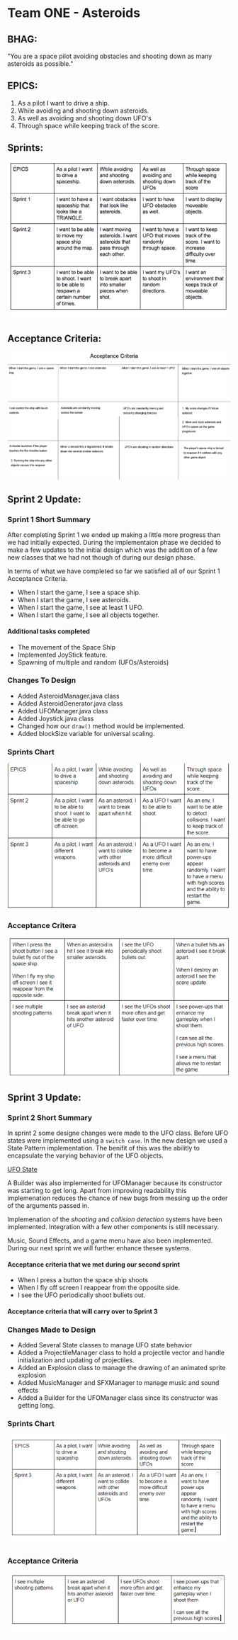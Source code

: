 # Team ONE - Asteroids

## BHAG:
"You are a space pilot avoiding obstacles and shooting down as many asteroids
as possible."

## EPICS:
1) As a pilot I want to drive a ship.
2) While avoiding and shooting down asteroids.
3) As well as avoiding and shooting down UFO's
4) Through space while keeping track of the score.


## Sprints:
![Sprints Chart](https://github.com/ecs160ss12019/One/blob/master/Chart.png) 

## Acceptance Criteria:
![Acceptance Criteria Chart](https://github.com/ecs160ss12019/One/blob/master/acceptance-criteria.png)  

## Sprint 2 Update:

### Sprint 1 Short Summary
After completing Sprint 1 we ended up making a little more progress than we had
initially expected. During the implementaion phase we decided to make a few 
updates to the initial design which was the addition of a few new classes that 
we had not though of during our design phase.

In terms of what we have completed so far we satisfied all of our Sprint 1 
Acceptance Criteria.  

* When I start the game, I see a space ship.
* When I start the game, I see asteroids.
* When I start the game, I see at least 1 UFO.
* When I start the game, I see all objects together.

#### Additional tasks completed

* The movement of the Space Ship
* Implemented JoyStick feature.
* Spawning of multiple and random (UFOs/Asteroids)


### Changes To Design
* Added AsteroidManager.java class
* Added AsteroidGenerator.java class
* Added UFOManager.java class
* Added Joystick.java class
* Changed how our `draw()` method would be implemented.
* Added blockSize variable for universal scaling.

### Sprints Chart
![Sprints Chart 2](https://github.com/ecs160ss12019/One/blob/master/Chart_Sprint2.PNG)

### Acceptance Critera
![Acceptance Criteria Chart 2](https://github.com/ecs160ss12019/One/blob/master/acceptance-criteria2.png)


## Sprint 3 Update: 

### Sprint 2 Short Summary
In sprint 2 some designe changes were made to the UFO class. Before UFO states
were implemented using a `switch case`. In the new design we used a State
Pattern implementation. The benifit of this was the abilitly to encapsulate the
varying behavior of the UFO objects.

[UFO State](https://github.com/ecs160ss12019/One/blob/master/UFOStateDiagram.pdf)

A Builder was also implemented for UFOManager because its constructor was
starting to get long. Apart from improving readability this implemenation
reduces the chance of new bugs from messing up the order of the arguments passed
in.

Implemenation of the *shooting* and *collision detection* systems have been
implemented. Integration with a few other components is still necessary.

Music, Sound Effects, and a game menu have also been implemented. During our
next sprint we will further enhance thesee systems.


#### Acceptance criteria that we met during our second sprint
* When I press a button the space ship shoots
* When I fly off screen I reappear from the opposite side.
* I see the UFO periodically shoot bullets out.

#### Acceptance criteria that will carry over to Sprint 3


### Changes Made to Design
* Added Several State classes to manage UFO state behavior
* Added a ProjectileManager class to hold a projectile vector and handle
  initialization and updating of projectiles.
* Added an Explosion class to manage the drawing of an animated sprite explosion
* Added MusicManager and SFXManager to manage music and sound effects
* Added a Builder for the UFOManager class since its constructor was getting
  long. 

### Sprints Chart
![Sprints Chart 3](https://github.com/ecs160ss12019/One/blob/master/Sprint3Chart.PNG)

### Acceptance Criteria
![Acceptance Criteria Chart 3](https://github.com/ecs160ss12019/One/blob/master/acceptance-criteria3.PNG)


